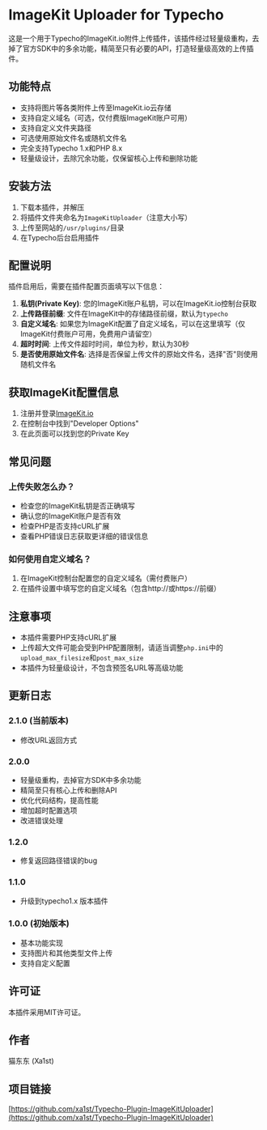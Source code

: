 # ImageKit Uploader for Typecho

这是一个用于Typecho的ImageKit.io附件上传插件，该插件经过轻量级重构，去掉了官方SDK中的多余功能，精简至只有必要的API，打造轻量级高效的上传插件。

## 功能特点

- 支持将图片等各类附件上传至ImageKit.io云存储
- 支持自定义域名（可选，仅付费版ImageKit账户可用）
- 支持自定义文件夹路径
- 可选使用原始文件名或随机文件名
- 完全支持Typecho 1.x和PHP 8.x
- 轻量级设计，去除冗余功能，仅保留核心上传和删除功能

## 安装方法

1. 下载本插件，并解压
2. 将插件文件夹命名为`ImageKitUploader`（注意大小写）
3. 上传至网站的`/usr/plugins/`目录
4. 在Typecho后台启用插件

## 配置说明

插件启用后，需要在插件配置页面填写以下信息：

1. **私钥(Private Key)**: 您的ImageKit账户私钥，可以在ImageKit.io控制台获取
2. **上传路径前缀**: 文件在ImageKit中的存储路径前缀，默认为`typecho`
3. **自定义域名**: 如果您为ImageKit配置了自定义域名，可以在这里填写（仅ImageKit付费账户可用，免费用户请留空）
4. **超时时间**: 上传文件超时时间，单位为秒，默认为30秒
5. **是否使用原始文件名**: 选择是否保留上传文件的原始文件名，选择"否"则使用随机文件名

## 获取ImageKit配置信息

1. 注册并登录[ImageKit.io](https://imagekit.io/)
2. 在控制台中找到"Developer Options"
3. 在此页面可以找到您的Private Key

## 常见问题

### 上传失败怎么办？

- 检查您的ImageKit私钥是否正确填写
- 确认您的ImageKit账户是否有效
- 检查PHP是否支持cURL扩展
- 查看PHP错误日志获取更详细的错误信息

### 如何使用自定义域名？

1. 在ImageKit控制台配置您的自定义域名（需付费账户）
2. 在插件设置中填写您的自定义域名（包含http://或https://前缀）

## 注意事项

- 本插件需要PHP支持cURL扩展
- 上传超大文件可能会受到PHP配置限制，请适当调整`php.ini`中的`upload_max_filesize`和`post_max_size`
- 本插件为轻量级设计，不包含预签名URL等高级功能

## 更新日志

### 2.1.0 (当前版本)
- 修改URL返回方式

### 2.0.0 
- 轻量级重构，去掉官方SDK中多余功能
- 精简至只有核心上传和删除API
- 优化代码结构，提高性能
- 增加超时配置选项
- 改进错误处理

### 1.2.0
- 修复返回路径错误的bug

### 1.1.0
- 升级到typecho1.x 版本插件

### 1.0.0 (初始版本)
- 基本功能实现
- 支持图片和其他类型文件上传
- 支持自定义配置

## 许可证

本插件采用MIT许可证。

## 作者

猫东东 (Xa1st)

## 项目链接

[https://github.com/xa1st/Typecho-Plugin-ImageKitUploader](https://github.com/xa1st/Typecho-Plugin-ImageKitUploader)
